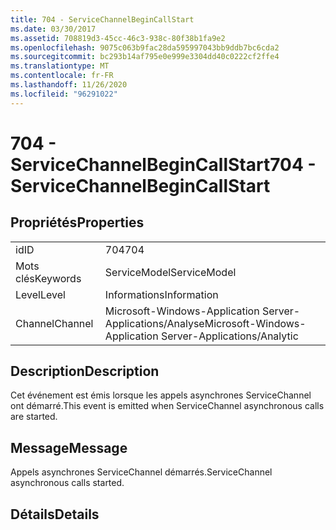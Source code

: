 ```yaml
---
title: 704 - ServiceChannelBeginCallStart
ms.date: 03/30/2017
ms.assetid: 708819d3-45cc-46c3-938c-80f38b1fa9e2
ms.openlocfilehash: 9075c063b9fac28da595997043bb9ddb7bc6cda2
ms.sourcegitcommit: bc293b14af795e0e999e3304dd40c0222cf2ffe4
ms.translationtype: MT
ms.contentlocale: fr-FR
ms.lasthandoff: 11/26/2020
ms.locfileid: "96291022"
---
```

# <a name="704---servicechannelbegincallstart"></a><span data-ttu-id="67936-102">704 - ServiceChannelBeginCallStart</span><span class="sxs-lookup"><span data-stu-id="67936-102">704 - ServiceChannelBeginCallStart</span></span>

## <a name="properties"></a><span data-ttu-id="67936-103">Propriétés</span><span class="sxs-lookup"><span data-stu-id="67936-103">Properties</span></span>  
  
|||  
|-|-|  
|<span data-ttu-id="67936-104">id</span><span class="sxs-lookup"><span data-stu-id="67936-104">ID</span></span>|<span data-ttu-id="67936-105">704</span><span class="sxs-lookup"><span data-stu-id="67936-105">704</span></span>|  
|<span data-ttu-id="67936-106">Mots clés</span><span class="sxs-lookup"><span data-stu-id="67936-106">Keywords</span></span>|<span data-ttu-id="67936-107">ServiceModel</span><span class="sxs-lookup"><span data-stu-id="67936-107">ServiceModel</span></span>|  
|<span data-ttu-id="67936-108">Level</span><span class="sxs-lookup"><span data-stu-id="67936-108">Level</span></span>|<span data-ttu-id="67936-109">Informations</span><span class="sxs-lookup"><span data-stu-id="67936-109">Information</span></span>|  
|<span data-ttu-id="67936-110">Channel</span><span class="sxs-lookup"><span data-stu-id="67936-110">Channel</span></span>|<span data-ttu-id="67936-111">Microsoft-Windows-Application Server-Applications/Analyse</span><span class="sxs-lookup"><span data-stu-id="67936-111">Microsoft-Windows-Application Server-Applications/Analytic</span></span>|  
  
## <a name="description"></a><span data-ttu-id="67936-112">Description</span><span class="sxs-lookup"><span data-stu-id="67936-112">Description</span></span>  

 <span data-ttu-id="67936-113">Cet événement est émis lorsque les appels asynchrones ServiceChannel ont démarré.</span><span class="sxs-lookup"><span data-stu-id="67936-113">This event is emitted when ServiceChannel asynchronous calls are started.</span></span>  
  
## <a name="message"></a><span data-ttu-id="67936-114">Message</span><span class="sxs-lookup"><span data-stu-id="67936-114">Message</span></span>  

 <span data-ttu-id="67936-115">Appels asynchrones ServiceChannel démarrés.</span><span class="sxs-lookup"><span data-stu-id="67936-115">ServiceChannel asynchronous calls started.</span></span>  
  
## <a name="details"></a><span data-ttu-id="67936-116">Détails</span><span class="sxs-lookup"><span data-stu-id="67936-116">Details</span></span>
